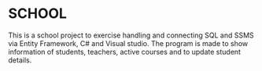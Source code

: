 # SCHOOL

This is a school project to exercise handling and connecting SQL and SSMS via Entity Framework, C# and Visual studio.
The program is made to show information of students, teachers, active courses and to update student details.
